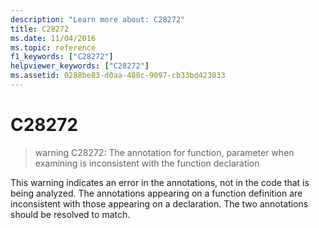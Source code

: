 ```yaml
---
description: "Learn more about: C28272"
title: C28272
ms.date: 11/04/2016
ms.topic: reference
f1_keywords: ["C28272"]
helpviewer_keywords: ["C28272"]
ms.assetid: 0288be83-d0aa-488c-9097-cb33bd423033
---
```

# C28272

> warning C28272: The annotation for function, parameter when examining is inconsistent with the function declaration

This warning indicates an error in the annotations, not in the code that is being analyzed. The annotations appearing on a function definition are inconsistent with those appearing on a declaration. The two annotations should be resolved to match.
